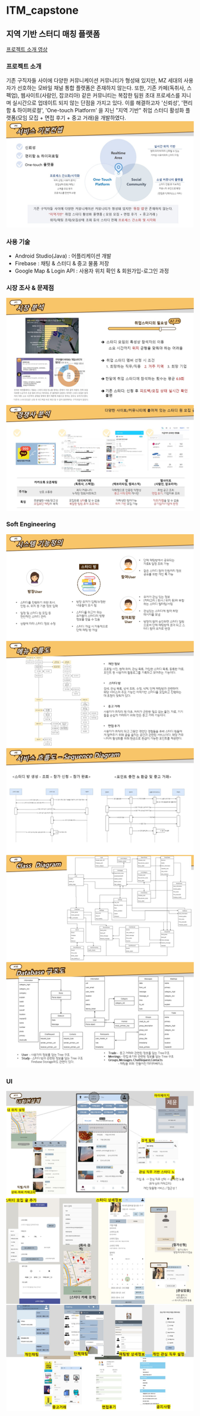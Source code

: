 # ITM_capstone

## 지역 기반 스터디 매칭 플랫폼

[프로젝트 소개 영상](https://drive.google.com/file/d/1eZIifuqEPMmxAn86hXHpP-_dKlilZHWo/view?usp=share_link)

### 프로젝트 소개
 기존 구직자들 사이에 다양한 커뮤니케이션 커뮤니티가 형성돼 있지만, MZ 세대의 사용자가 선호하는 모바일 채널 통합 플랫폼은 존재하지 않는다. 또한, 기존 카페(독취사, 스펙업), 웹사이트(사람인, 잡코리아) 같은 커뮤니티는 복잡한 팀원 초대 프로세스를 지니며 실시간으로 업데이트 되지 않는 단점을 가지고 있다. 이를 해결하고자 '신뢰성', '편리함 & 하이퍼로컬', 'One-touch Platform' 을 지닌 "지역 기반" 취업 스터디 활성화 플랫폼(모임 모집 + 면접 후기 + 중고 거래)을 개발하였다.
![](/img/슬라이드5.JPG)

### 사용 기술
 - Android Studio(Java) : 어플리케이션 개발
 - Firebase : 채팅 & 스터디 & 중고 물품 저장
 - Google Map & Login API : 사용자 위치 확인 & 회원가입-로그인 과정

### 시장 조사 & 문제점
![시장조사](/img/슬라이드2.JPG)
![경쟁사 분석](/img/슬라이드3.JPG)


### Soft Engineering
![시스템 기능 정의](/img/슬라이드6.JPG)
![메뉴 흐름도](/img/슬라이드7.JPG)
![서비스 흐름도](/img/슬라이드9.JPG)
![클래스 다이어그램](/img/슬라이드10.JPG)
![데이터베이스 구조도](/img/슬라이드11.JPG)



### UI
![데이터베이스 구조도](/img/슬라이드12.JPG)
![데이터베이스 구조도](/img/슬라이드13.JPG)
![데이터베이스 구조도](/img/슬라이드14.JPG)